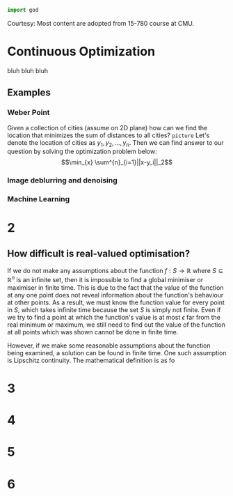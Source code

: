 ```python
import god
```
Courtesy: Most content are adopted from 15-780 course at CMU.
# Continuous Optimization
bluh bluh bluh

## Examples

### Weber Point

Given a collection of cities (assume on 2D plane) how can we find the location that minimizes the sum of distances to all cities?
`picture`
Let's denote the location of cities as $y_1, y_2, ..., y_n$.
Then we can find answer to our question by solving the optimization problem below:
$$\min_{x} \sum^{n}_{i=1}||x-y_i||_2$$

### Image deblurring and denoising

### Machine Learning

# 2

## How difficult is real-valued optimisation?

If we do not make any assumptions about the function $f:S\rightarrow\mathbb{R}$ where $S\subseteq\mathbb{R}^n$ is an infinite set, then it is impossible to find a global minimiser or maximiser in finite time. This is due to the fact that the value of the function at any one point does not reveal information about the function's behaviour at other points. As a result, we must know the function value for every point in $S$, which takes infinite time because the set $S$ is simply not finite. Even if we try to find a point at which the function's value is at most  $\epsilon$ far from the real minimum or maximum, we still need to find out the value of the function at all points which was shown cannot be done in finite time.

However, if we make some reasonable assumptions about the function being examined, a solution can be found in finite time. One such assumption is Lipschitz continuity. The mathematical definition is as fo

# 3

# 4

# 5

# 6
<!--stackedit_data:
eyJoaXN0b3J5IjpbMTIyNzEwODksLTcxNDI3OTM4MiwtOTU2MT
UxMDUyLC0xMTUwMDAwMTgzLC05MTE4MjE3NjcsMTk3NDA5NjU5
OSwtMTM4NTcwMDQ4OCwxNzg5MzkxMzM1LC02MjUyNTAxNjQsMT
Y1OTAxNDY4MywtOTQ4NTQ2NjEsNTU5OTk4NDg0LC0xMTgxMTY4
NDI4LDIwMDc5NTE5MDAsLTE3MzU5NTk1MjksLTE0MjEwODYwMj
JdfQ==
-->